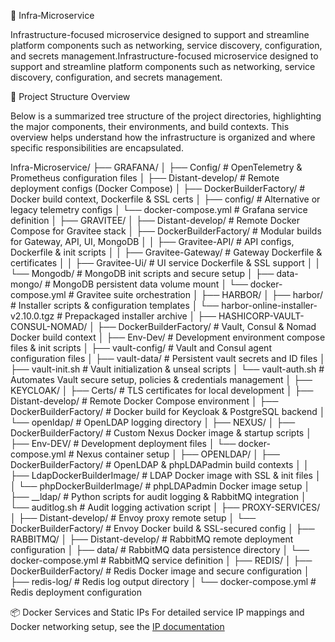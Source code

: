 🧩 Infra‑Microservice

Infrastructure-focused microservice designed to support and streamline platform components such as networking, service discovery, configuration, and secrets management.Infrastructure-focused microservice designed to support and streamline platform components such as networking, service discovery, configuration, and secrets management.

📁 Project Structure Overview

Below is a summarized tree structure of the project directories, highlighting the major components, their environments, and build contexts. This overview helps understand how the infrastructure is organized and where specific responsibilities are encapsulated.

Infra-Microservice/
├── GRAFANA/
│   ├── Config/                 # OpenTelemetry & Prometheus configuration files
│   ├── Distant-develop/        # Remote deployment configs (Docker Compose)
│   ├── DockerBuilderFactory/   # Docker build context, Dockerfile & SSL certs
│   ├── config/                 # Alternative or legacy telemetry configs
│   └── docker-compose.yml      # Grafana service definition
│
├── GRAVITEE/
│   ├── Distant-develop/        # Remote Docker Compose for Gravitee stack
│   ├── DockerBuilderFactory/   # Modular builds for Gateway, API, UI, MongoDB
│   │   ├── Gravitee-API/       # API configs, Dockerfile & init scripts
│   │   ├── Gravitee-Gateway/   # Gateway Dockerfile & certificates
│   │   ├── Gravitee-Ui/        # UI service Dockerfile & SSL support
│   │   └── Mongodb/            # MongoDB init scripts and secure setup
│   ├── data-mongo/             # MongoDB persistent data volume mount
│   └── docker-compose.yml      # Gravitee suite orchestration
│
├── HARBOR/
│   ├── harbor/                 # Installer scripts & configuration templates
│   └── harbor-online-installer-v2.10.0.tgz  # Prepackaged installer archive
│
├── HASHICORP-VAULT-CONSUL-NOMAD/
│   ├── DockerBuilderFactory/   # Vault, Consul & Nomad Docker build context
│   ├── Env-Dev/                # Development environment compose files & init scripts
│   ├── vault-config/           # Vault and Consul agent configuration files
│   ├── vault-data/             # Persistent vault secrets and ID files
│   ├── vault-init.sh           # Vault initialization & unseal scripts
│   └── vault-auth.sh           # Automates Vault secure setup, policies & credentials management
│
├── KEYCLOAK/
│   ├── Certs/                  # TLS certificates for local development
│   ├── Distant-develop/        # Remote Docker Compose environment
│   ├── DockerBuilderFactory/   # Docker build for Keycloak & PostgreSQL backend
│   └── openldap/               # OpenLDAP logging directory
│
├── NEXUS/
│   ├── DockerBuilderFactory/   # Custom Nexus Docker image & startup scripts
│   ├── Env-DEV/                # Development deployment files
│   └── docker-compose.yml      # Nexus container setup
│
├── OPENLDAP/
│   ├── DockerBuilderFactory/   # OpenLDAP & phpLDAPadmin build contexts
│   │   ├── LdapDockerBuilderImage/  # LDAP Docker image with SSL & init files
│   │   └── phpDockerBuilderImage/   # phpLDAPadmin Docker image setup
│   ├── __ldap/                 # Python scripts for audit logging & RabbitMQ integration
│   └── auditlog.sh             # Audit logging activation script
│
├── PROXY-SERVICES/
│   ├── Distant-develop/        # Envoy proxy remote setup
│   └── DockerBuilderFactory/   # Envoy Docker build & SSL-secured config
│
├── RABBITMQ/
│   ├── Distant-develop/        # RabbitMQ remote deployment configuration
│   ├── data/                   # RabbitMQ data persistence directory
│   └── docker-compose.yml      # RabbitMQ service definition
│
├── REDIS/
│   ├── DockerBuilderFactory/   # Redis Docker image and secure configuration
│   ├── redis-log/              # Redis log output directory
│   └── docker-compose.yml      # Redis deployment configuration



📦 Docker Services and Static IPs
For detailed service IP mappings and Docker networking setup, see the [IP documentation](https://github.com/LAMBOFIRSTECH/Infra-microservice/blob/main/Ips.md)